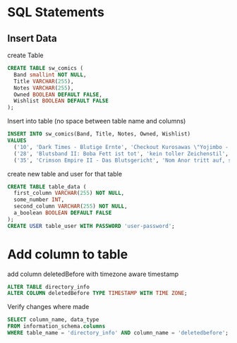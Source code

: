 # SQL Statements
## Insert Data
create Table
```sql
CREATE TABLE sw_comics (
  Band smallint NOT NULL,
  Title VARCHAR(255),
  Notes VARCHAR(255),
  Owned BOOLEAN DEFAULT FALSE,
  Wishlist BOOLEAN DEFAULT FALSE
);
```
Insert into table (no space between table name and columns)
```sql
INSERT INTO sw_comics(Band, Title, Notes, Owned, Wishlist)
VALUES
  ('10', 'Dark Times - Blutige Ernte', 'Checkout Kurosawas \"Yojimbo - Der Leibwaechter\" and \"Dir verborgene Festung\"', 'true', 'false'),
  ('28', 'Blutsband II: Boba Fett ist tot', 'kein toller Zeichenstil', 'true','false'),
  ('35', 'Crimson Empire II - Das Blutsgericht', 'Nom Anor tritt auf, schoener Zeichenstil','true','false');
```

create new table and user for that table
```sql
CREATE TABLE table_data (
  first_column VARCHAR(255) NOT NULL,
  some_number INT,
  second_column VARCHAR(255) NOT NULL,
  a_boolean BOOLEAN DEFAULT FALSE
);
CREATE USER table_user WITH PASSWORD 'user-password';
```
# Add column to table
add column deletedBefore with timezone aware timestamp
```sql
ALTER TABLE directory_info
ALTER COLUMN deletedBefore TYPE TIMESTAMP WITH TIME ZONE;
```
Verify changes where made
```sql
SELECT column_name, data_type
FROM information_schema.columns
WHERE table_name = 'directory_info' AND column_name = 'deletedbefore';
```